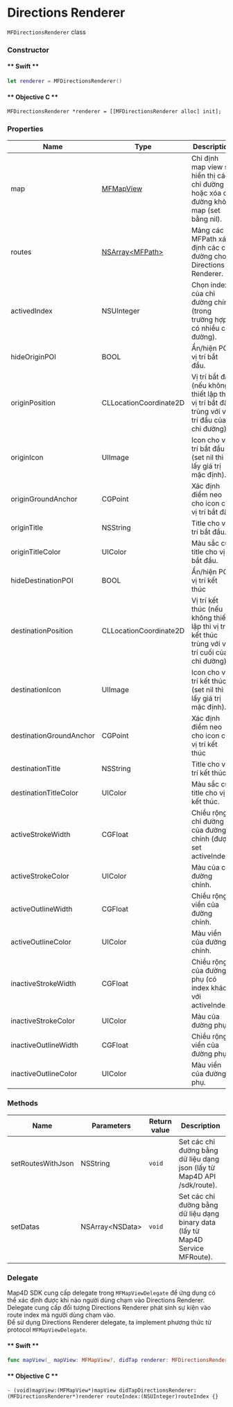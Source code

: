 # Directions Renderer

`MFDirectionsRenderer` class

### Constructor

<!-- tabs:start -->
#### ** Swift **

```swift 
let renderer = MFDirectionsRenderer()
```

#### ** Objective C **

```objc 
MFDirectionsRenderer *renderer = [[MFDirectionsRenderer alloc] init];
```

<!-- tabs:end -->

### Properties

| Name                    | Type                                                  | Description                                                                                    |
|-------------------------|-------------------------------------------------------|------------------------------------------------------------------------------------------------|
| map                     | [MFMapView](/reference/map?id=mfmapview)              | Chỉ định map view sẽ hiển thị các chỉ đường hoặc xóa chỉ đường khỏi map (set bằng nil).        |
| routes                  | [NSArray\<MFPath\>](/reference/coordinates?id=mfpath) | Mảng các MFPath xác định các chỉ đường cho Directions Renderer.                                |
| activedIndex            | NSUInteger                                            | Chọn index của chỉ đường chính (trong trường hợp có nhiều chỉ đường).                          |
| hideOriginPOI           | BOOL                                                  | Ẩn/hiện POI vị trí bắt đầu.                                                                    |
| originPosition          | CLLocationCoordinate2D                                | Vị trí bắt đầu (nếu không thiết lập thì vị trí bắt đầu trùng với vị trí đầu của chỉ đường).    |
| originIcon              | UIImage                                               | Icon cho vị trí bắt đầu (set nil thì lấy giá trị mặc định).                                    |
| originGroundAnchor      | CGPoint                                               | Xác định điểm neo cho icon của vị trí bắt đầu                                                  |
| originTitle             | NSString                                              | Title cho vị trí bắt đầu.                                                                      |
| originTitleColor        | UIColor                                               | Màu sắc của title cho vị trí bắt đầu.                                                          |
| hideDestinationPOI      | BOOL                                                  | Ẩn/hiện POI vị trí kết thúc                                                                    |
| destinationPosition     | CLLocationCoordinate2D                                | Vị trí kết thúc (nếu không thiết lập thì vị trí kết thúc trùng với vị trí cuối của chỉ đường). |
| destinationIcon         | UIImage                                               | Icon cho vị trí kết thúc (set nil thì lấy giá trị mặc định).                                   |
| destinationGroundAnchor | CGPoint                                               | Xác định điểm neo cho icon của vị trí kết thúc                                                 |
| destinationTitle        | NSString                                              | Title cho vị trí kết thúc.                                                                     |
| destinationTitleColor   | UIColor                                               | Màu sắc của title cho vị trí kết thúc.                                                         |
| activeStrokeWidth       | CGFloat                                               | Chiều rộng chỉ đường của đường chính (được set activeIndex).                                   |
| activeStrokeColor       | UIColor                                               | Màu của chỉ đường chính.                                                                       |
| activeOutlineWidth      | CGFloat                                               | Chiều rộng viền của đường chính.                                                               |
| activeOutlineColor      | UIColor                                               | Màu viền của đường chính.                                                                      |
| inactiveStrokeWidth     | CGFloat                                               | Chiều rộng của đường phụ (có index khác với activeIndex).                                      |
| inactiveStrokeColor     | UIColor                                               | Màu của đường phụ.                                                                             |
| inactiveOutlineWidth    | CGFloat                                               | Chiều rộng viền của đường phụ.                                                                 |
| inactiveOutlineColor    | UIColor                                               | Màu viền của đường phụ.                                                                        |

### Methods

| Name              | Parameters        | Return value | Description                                                                     |
|-------------------|-------------------|--------------|---------------------------------------------------------------------------------|
| setRoutesWithJson | NSString          | `void`       | Set các chỉ đường bằng dữ liệu dạng json (lấy từ Map4D API /sdk/route).         |
| setDatas          | NSArray\<NSData\> | `void`       | Set các chỉ đường bằng dữ liệu dạng binary data (lấy từ Map4D Service MFRoute). |

### Delegate

Map4D SDK cung cấp delegate trong `MFMapViewDelegate` để ứng dụng có thể xác định được khi nào người dùng chạm vào Directions Renderer.  
Delegate cung cấp đối tượng Directions Renderer phát sinh sự kiện vào route index mà người dùng chạm vào.  
Để sử dụng Directions Renderer delegate, ta implement phương thức từ protocol `MFMapViewDelegate`.

  <!-- tabs:start -->

  #### ** Swift **

  ```swift 
  func mapView(_ mapView: MFMapView?, didTap renderer: MFDirectionsRenderer?, routeIndex: Int) {}
  ```

  #### ** Objective C **

  ```objc 
  - (void)mapView:(MFMapView*)mapView didTapDirectionsRenderer:(MFDirectionsRenderer*)renderer routeIndex:(NSUInteger)routeIndex {}
  ```

  <!-- tabs:end -->